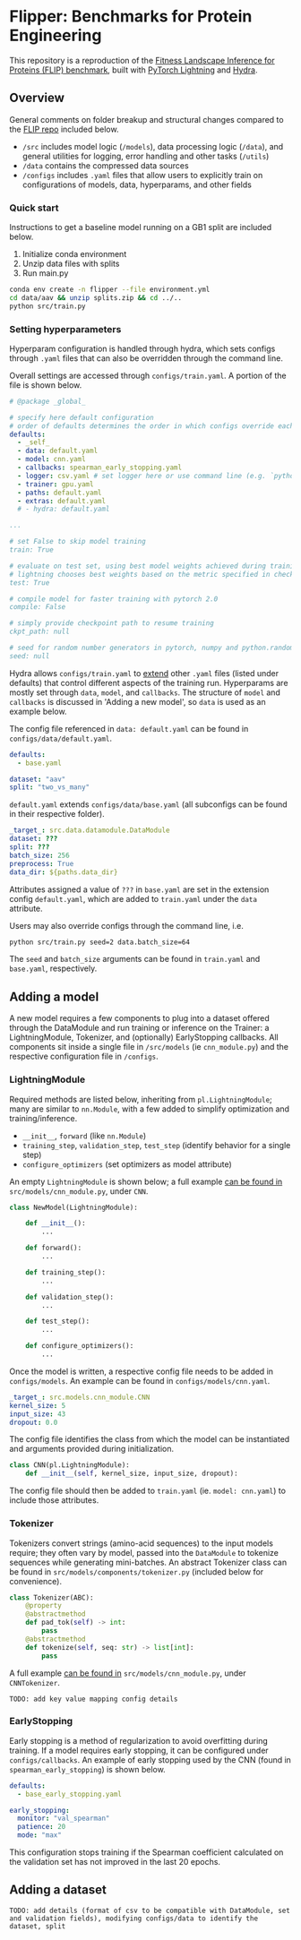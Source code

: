 # Flipper: Benchmarks for Protein Engineering

This repository is a reproduction of the [Fitness Landscape Inference for Proteins (FLIP) benchmark](https://www.biorxiv.org/content/10.1101/2021.11.09.467890v1.full), built with [PyTorch Lightning](https://pytorch-lightning.readthedocs.io/en/1.9.1/) and [Hydra](https://github.com/ashleve/lightning-hydra-template).

<!-- * a few modular parts, configured through yaml files - most important are data, model, callbacks, trainer -->

## Overview
General comments on folder breakup and structural changes compared to the [FLIP repo](https://github.com/J-SNACKKB/FLIP) included below.
* `/src` includes model logic (`/models`), data processing logic (`/data`), and general utilities for logging, error handling and other tasks (`/utils`)
* `/data` contains the compressed data sources
* `/configs` includes `.yaml` files that allow users to explicitly train on configurations of models, data, hyperparams, and other fields

### Quick start
Instructions to get a baseline model running on a GB1 split are included below.
1. Initialize conda environment
2. Unzip data files with splits
3. Run main.py
```bash
conda env create -n flipper --file environment.yml
cd data/aav && unzip splits.zip && cd ../..
python src/train.py
```

### Setting hyperparameters
Hyperparam configuration is handled through hydra, which sets configs through `.yaml` files that can also be overridden through the command line.

Overall settings are accessed through `configs/train.yaml`. A portion of the file is shown below.

```yaml
# @package _global_

# specify here default configuration
# order of defaults determines the order in which configs override each other
defaults:
  - _self_
  - data: default.yaml
  - model: cnn.yaml
  - callbacks: spearman_early_stopping.yaml
  - logger: csv.yaml # set logger here or use command line (e.g. `python train.py logger=tensorboard`)
  - trainer: gpu.yaml
  - paths: default.yaml
  - extras: default.yaml
  # - hydra: default.yaml

...

# set False to skip model training
train: True

# evaluate on test set, using best model weights achieved during training
# lightning chooses best weights based on the metric specified in checkpoint callback
test: True

# compile model for faster training with pytorch 2.0
compile: False

# simply provide checkpoint path to resume training
ckpt_path: null

# seed for random number generators in pytorch, numpy and python.random
seed: null

```

Hydra allows `configs/train.yaml` to [extend](https://hydra.cc/docs/patterns/extending_configs/) other `.yaml` files (listed under defaults) that control different aspects of the training run. Hyperparams are mostly set through `data`, `model`, and `callbacks`. The structure of `model` and `callbacks` is discussed in 'Adding a new model', so `data` is used as an example below.

The config file referenced in `data: default.yaml` can be found in `configs/data/default.yaml`.
```yaml
defaults:
  - base.yaml

dataset: "aav"
split: "two_vs_many"
```

`default.yaml` extends `configs/data/base.yaml` (all subconfigs can be found in their respective folder).

```yaml
_target_: src.data.datamodule.DataModule
dataset: ???
split: ???
batch_size: 256
preprocess: True
data_dir: ${paths.data_dir}
```

Attributes assigned a value of `???` in `base.yaml` are set in the extension config `default.yaml`, which are added to `train.yaml` under the `data` attribute.

Users may also override configs through the command line, i.e.
```bash
python src/train.py seed=2 data.batch_size=64
```
The `seed` and `batch_size` arguments can be found in `train.yaml` and `base.yaml`, respectively.

## Adding a model
A new model requires a few components to plug into a dataset offered through the DataModule and run training or inference on the Trainer: a LightningModule, Tokenizer, and (optionally) EarlyStopping callbacks. All components sit inside a single file in `/src/models` (ie `cnn_module.py`) and the respective configuration file in `/configs`.

### LightningModule
Required methods are listed below, inheriting from `pl.LightningModule`; many are similar to `nn.Module`, with a few added to simplify optimization and training/inference.
* `__init__`, `forward` (like `nn.Module`)
* `training_step`, `validation_step`, `test_step` (identify behavior for a single step)
* `configure_optimizers` (set optimizers as model attribute)

An empty `LightningModule` is shown below; a full example [can be found in](https://github.com/an1lam/flipper/blob/hydra/src/models/cnn_module.py) `src/models/cnn_module.py`, under `CNN`.

```python
class NewModel(LightningModule):

    def __init__():
        ...

    def forward():
        ...

    def training_step():
        ...

    def validation_step():
        ...

    def test_step():
        ...

    def configure_optimizers():
        ...
```

Once the model is written, a respective config file needs to be added in `configs/models`. An example can be found in `configs/models/cnn.yaml`.

```yaml
_target_: src.models.cnn_module.CNN
kernel_size: 5
input_size: 43
dropout: 0.0
```

The config file identifies the class from which the model can be instantiated and arguments provided during initialization.

```python
class CNN(pl.LightningModule):
    def __init__(self, kernel_size, input_size, dropout):
```

The config file should then be added to `train.yaml` (ie. `model: cnn.yaml`) to include those attributes.

### Tokenizer
Tokenizers convert strings (amino-acid sequences) to the input models require; they often vary by model, passed into the `DataModule` to tokenize sequences while generating mini-batches. An abstract Tokenizer class can be found in `src/models/components/tokenizer.py` (included below for convenience).
```python
class Tokenizer(ABC):
    @property
    @abstractmethod
    def pad_tok(self) -> int:
        pass
    @abstractmethod
    def tokenize(self, seq: str) -> list[int]:
        pass
```
A full example [can be found in](https://github.com/an1lam/flipper/blob/1d90ab3569275fd4101dd1e8a32fd8adb936be4b/src/models/cnn_module.py#L88) `src/models/cnn_module.py`, under `CNNTokenizer`.

```
TODO: add key value mapping config details
```

### EarlyStopping
Early stopping is a method of regularization to avoid overfitting during training. If a model requires early stopping, it can be configured under `configs/callbacks`. An example of early stopping used by the CNN (found in `spearman_early_stopping`) is shown below.

```yaml
defaults:
  - base_early_stopping.yaml

early_stopping:
  monitor: "val_spearman"
  patience: 20
  mode: "max"
```

This configuration stops training if the Spearman coefficient calculated on the validation set has not improved in the last 20 epochs.

## Adding a dataset
```
TODO: add details (format of csv to be compatible with DataModule, set and validation fields), modifying configs/data to identify the dataset, split
```